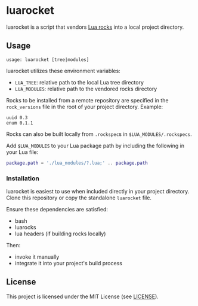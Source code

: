 # luarocket

luarocket is a script that vendors [Lua rocks][luarocks] into a local project
directory.

[luarocks]: https://luarocks.org/

## Usage

```
usage: luarocket [tree|modules]
```

luarocket utilizes these environment variables:
* `LUA_TREE`: relative path to the local Lua tree directory
* `LUA_MODULES`: relative path to the vendored rocks directory

Rocks to be installed from a remote repository are specified in the
`rock_versions` file in the root of your project directory.
Example:
```
uuid 0.3
enum 0.1.1
```

Rocks can also be built locally from `.rockspec`s in `$LUA_MODULES/.rockspecs`.

Add `$LUA_MODULES` to your Lua package path by including the following in your
Lua file:
```lua
package.path = './lua_modules/?.lua;' .. package.path
```

### Installation

luarocket is easiest to use when included directly in your project directory.
Clone this repository or copy the standalone `luarocket` file.

Ensure these dependencies are satisfied:
* bash
* luarocks
* lua headers (if building rocks locally)

Then:
* invoke it manually
* integrate it into your project's build process

## License

This project is licensed under the MIT License (see [LICENSE](LICENSE)).
